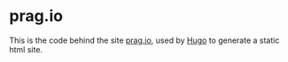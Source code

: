 prag.io
===

This is the code behind the site [prag.io](http://npf.io), used by
[Hugo](http://gohugo.io) to generate a static html site.
